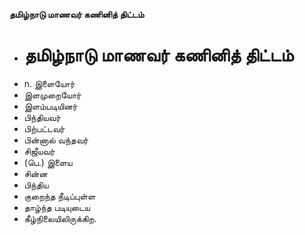 **தமிழ்நாடு மாணவர் கணினித் திட்டம்**
- # தமிழ்நாடு மாணவர் கணினித் திட்டம்
- n. இளையோர்
- இளமுறையோர்
- இளம்படியினர்
- பிந்தியவர்
- பிற்பட்டவர்
- பின்னால் வந்தவர்
- சிஜீயவர்
- (பெ.) இளைய
- சின்ன
- பிந்திய
- குறைந்த நீடிப்புள்ள
- தாழ்ந்த படியுடைய
- கீழ்நிலையிலிருக்கிற.

